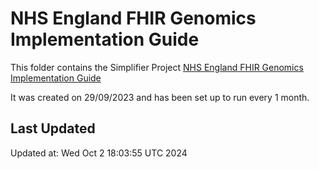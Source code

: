 # NHS England FHIR Genomics Implementation Guide
This folder contains the Simplifier Project [NHS England FHIR Genomics Implementation Guide](https://simplifier.net/nhs-digital-fhir-genomics-implementation-guide)

It was created on 29/09/2023 and has been set up to run every 1 month.

## Last Updated

Updated at: Wed Oct  2 18:03:55 UTC 2024

